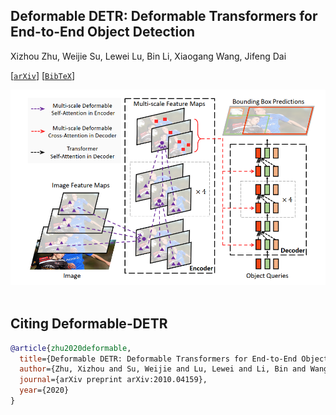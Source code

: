 ## Deformable DETR: Deformable Transformers for End-to-End Object Detection

Xizhou Zhu, Weijie Su, Lewei Lu, Bin Li, Xiaogang Wang, Jifeng Dai

[[`arXiv`](https://arxiv.org/abs/2010.04159)] [[`BibTeX`](#citing-deformable-detr)]


<div align="center">
  <img src="./assets/deformable_detr.png"/>
</div><br/>

## Citing Deformable-DETR
```BibTex
@article{zhu2020deformable,
  title={Deformable DETR: Deformable Transformers for End-to-End Object Detection},
  author={Zhu, Xizhou and Su, Weijie and Lu, Lewei and Li, Bin and Wang, Xiaogang and Dai, Jifeng},
  journal={arXiv preprint arXiv:2010.04159},
  year={2020}
}
```
